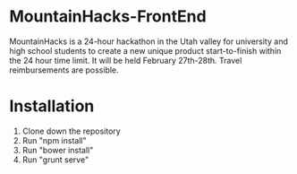 MountainHacks-FrontEnd
======================
MountainHacks is a 24-hour hackathon in the Utah valley for university and high school students to create a new unique product start-to-finish within the 24 hour time limit. It will be held February 27th-28th. Travel reimbursements are possible.

Installation
============
1) Clone down the repository<br/>
2) Run "npm install"<br/>
3) Run "bower install"<br/>
4) Run "grunt serve"
